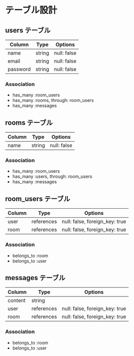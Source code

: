# テーブル設計

## users テーブル

| Column   | Type   | Options     |
| -------- |--------|-------------|
| name     | string | null: false |
| email    | string | null: false |
| password | string | null: false |

### Association

- has_many :room_users
- has_many :rooms, through: room_users
- has_many :messages


## rooms テーブル

| Column   | Type   | Options     |
| -------- |--------|-------------|
| name     | string | null: false |

### Association

- has_many :room_users
- has_many :users, through: room_users
- has_many :messages



## room_users テーブル

| Column   | Type       | Options                        |
| -------- |------------|--------------------------------|
| user     | references | null: false, foreign_key: true |
| room     | references | null: false, foreign_key: true |

### Association

- belongs_to :room
- belongs_to :user


## messages テーブル

| Column   | Type       | Options                        |
| -------- |------------|--------------------------------|
| content  | string     |                                |
| user     | references | null: false, foreign_key: true |
| room     | references | null: false, foreign_key: true |

### Association

- belongs_to :room
- belongs_to :user
